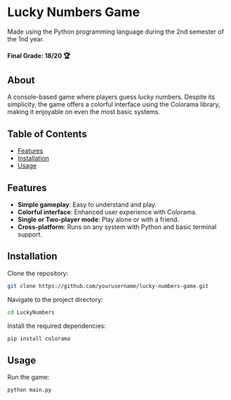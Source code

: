 # Lucky Numbers Game

Made using the Python programming language during the 2nd semester of the 1nd year.

#### Final Grade: 18/20 🏆

## About

A console-based game where players guess lucky numbers. Despite its simplicity, the game offers a colorful interface using the Colorama library, making it enjoyable on even the most basic systems.

## Table of Contents

- [Features](#features)
- [Installation](#installation)
- [Usage](#usage)

## Features

- **Simple gameplay**: Easy to understand and play.
- **Colorful interface**: Enhanced user experience with Colorama.
- **Single or Two-player mode**: Play alone or with a friend.
- **Cross-platform**: Runs on any system with Python and basic terminal support.

## Installation

Clone the repository:
   ```bash
   git clone https://github.com/yourusername/lucky-numbers-game.git
   ```
Navigate to the project directory:


```bash
cd LuckyNumbers
```
Install the required dependencies:


```bash
pip install colorama
```

## Usage

Run the game:

```bash
python main.py
```
